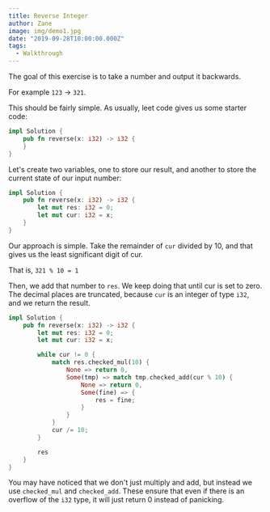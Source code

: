 ```yaml
---
title: Reverse Integer
author: Zane
image: img/demo1.jpg
date: "2019-09-28T10:00:00.000Z"
tags:
  - Walkthrough
---
```


The goal of this exercise is to take a number and output it backwards.

For example `123` -> `321`.

This should be fairly simple. As usually, leet code gives us some starter code:

```rust
impl Solution {
    pub fn reverse(x: i32) -> i32 {
    }
}
```

Let's create two variables, one to store our result, and another to store the current state of our input number:

```rust
impl Solution {
    pub fn reverse(x: i32) -> i32 {
        let mut res: i32 = 0;
        let mut cur: i32 = x;
    }
}
```

Our approach is simple. Take the remainder of `cur` divided by 10, and that gives us the least significant digit of cur.

That is, `321 % 10 = 1`

Then, we add that number to `res`. We keep doing that until cur is set to zero. The decimal places are truncated, because `cur` is an integer of type `i32`, and we return the result.

```rust
impl Solution {
    pub fn reverse(x: i32) -> i32 {
        let mut res: i32 = 0;
        let mut cur: i32 = x;

        while cur != 0 {
            match res.checked_mul(10) {
                None => return 0,
                Some(tmp) => match tmp.checked_add(cur % 10) {
                    None => return 0,
                    Some(fine) => {
                        res = fine;
                    }
                }
            }
            cur /= 10;
        }

        res
    }
}
```

You may have noticed that we don't just multiply and add, but instead we use `checked_mul` and `checked_add`. These ensure that even if there is an overflow of the `i32` type, it will just return 0 instead of panicking.